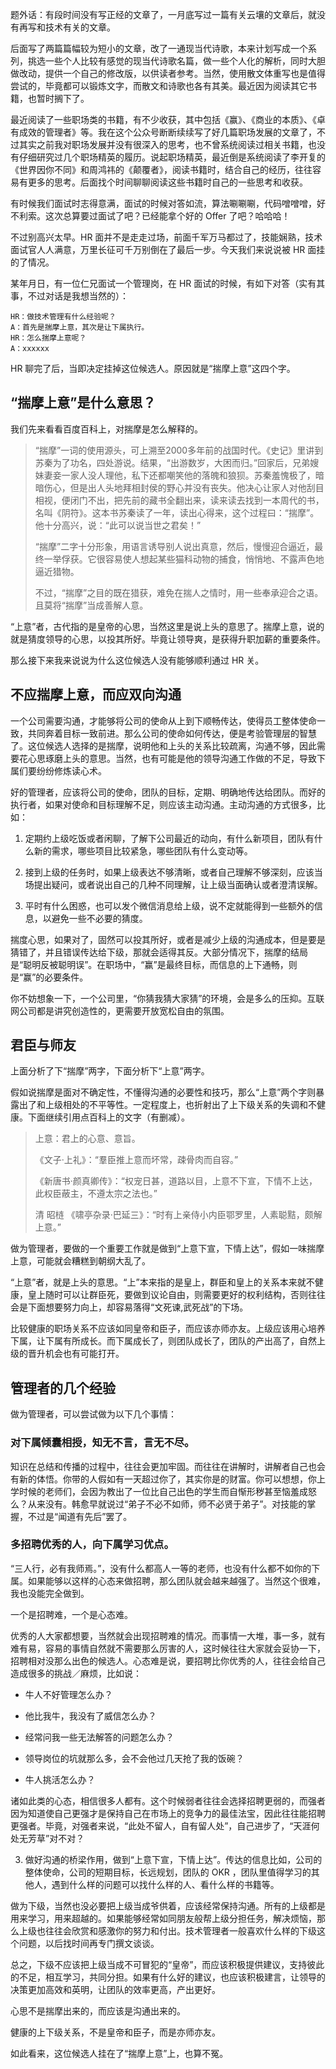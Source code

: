 题外话：有段时间没有写正经的文章了，一月底写过一篇有关云壤的文章后，就没有再写和技术有关的文章。

后面写了两篇篇幅较为短小的文章，改了一通现当代诗歌，本来计划写成一个系列，挑选一些个人比较有感觉的现当代诗歌名篇，做一些个人化的解析，同时大胆做改动，提供一个自己的修改版，以供读者参考。当然，使用散文体重写也是值得尝试的，毕竟都可以锻炼文字，而散文和诗歌也各有其美。最近因为阅读其它书籍，也暂时搁下了。

最近阅读了一些职场类的书籍，有不少收获，其中包括《赢》、《商业的本质》、《卓有成效的管理者》等。我在这个公众号断断续续写了好几篇职场发展的文章了，不过其实之前我对职场发展并没有很深入的思考，也不曾系统阅读过相关书籍，也没有仔细研究过几个职场精英的履历。说起职场精英，最近倒是系统阅读了李开复的《世界因你不同》和周鸿祎的《颠覆者》，阅读书籍时，结合自己的经历，往往容易有更多的思考。后面找个时间聊聊阅读这些书籍时自己的一些思考和收获。

有时候我们面试时志得意满，面试的时候对答如流，算法唰唰唰，代码噌噌噌，好不利索。这次总算要过面试了吧？已经能拿个好的 Offer 了吧？哈哈哈！

不过别高兴太早。HR 面并不是走走过场，前面千军万马都过了，技能娴熟，技术面试官人人满意，万里长征可千万别倒在了最后一步。今天我们来说说被 HR 面挂的了情况。

某年月日，有一位仁兄面试一个管理岗，在 HR 面试的时候，有如下对答（实有其事，不过对话是我想当然的）：
```
HR：做技术管理有什么经验呢？
A：首先是揣摩上意，其次是让下属执行。
HR：怎么揣摩上意呢？
A：xxxxxx
```

HR 聊完了后，当即决定挂掉这位候选人。原因就是“揣摩上意”这四个字。

## “揣摩上意”是什么意思？

我们先来看看百度百科上，对揣摩是怎么解释的。

> “揣摩”一词的使用源头，可上溯至2000多年前的战国时代。《史记》里讲到苏秦为了功名，四处游说。结果，“出游数岁，大困而归。”回家后，兄弟嫂妹妻妾一家人没人理他，私下还都嘲笑他的落魄和狼狈。苏秦羞愧极了，暗暗伤心，但是出人头地拜相封侯的野心并没有丧失。他决心让家人对他刮目相视，便闭门不出，把先前的藏书全翻出来，读来读去找到一本周代的书，名叫《阴符》。这本书苏秦读了一年，读出心得来，这个过程曰：“揣摩”。他十分高兴，说：“此可以说当世之君矣！”
> 
> “揣摩”二字十分形象，用语言诱导别人说出真意，然后，慢慢迎合逼近，最终一举俘获。它很容易使人想起某些猫科动物的捕食，悄悄地、不露声色地逼近猎物。
> 
> 不过，“揣摩”之目的既在猎获，难免在揣人之情时，用一些奉承迎合之语。且莫将“揣摩”当成善解人意。

“上意”者，古代指的是皇帝的心思，当然这里是说上头的意思了。揣摩上意，说的就是猜度领导的心思，以投其所好。毕竟让领导爽，是获得升职加薪的重要条件。

那么接下来我来说说为什么这位候选人没有能够顺利通过 HR 关。

## 不应揣摩上意，而应双向沟通

一个公司需要沟通，才能够将公司的使命从上到下顺畅传达，使得员工整体使命一致，共同奔着目标一致前进。那么公司的使命如何传达，便是考验管理层的智慧了。这位候选人选择的是揣摩，说明他和上头的关系比较疏离，沟通不够，因此需要花心思琢磨上头的意思。当然，也有可能是他的领导沟通工作做的不足，导致下属们要纷纷修炼读心术。

好的管理者，应该将公司的使命，团队的目标，定期、明确地传达给团队。而好的执行者，如果对使命和目标理解不足，则应该主动沟通。主动沟通的方式很多，比如：

1. 定期约上级吃饭或者闲聊，了解下公司最近的动向，有什么新项目，团队有什么新的需求，哪些项目比较紧急，哪些团队有什么变动等。

2. 接到上级的任务时，如果上级表达不够清晰，或者自己理解不够深刻，应该当场提出疑问，或者说出自己的几种不同理解，让上级当面确认或者澄清误解。

3. 平时有什么困惑，也可以发个微信消息给上级，说不定就能得到一些额外的信息，以避免一些不必要的猜度。

揣度心思，如果对了，固然可以投其所好，或者是减少上级的沟通成本，但是要是猜错了，并且错误传达给下级，那就会适得其反。大部分情况下，揣摩的结局是“聪明反被聪明误”。在职场中，“赢”是最终目标，而信息的上下通畅，则是“赢”的必要条件。

你不妨想象一下，一个公司里，“你猜我猜大家猜”的环境，会是多么的压抑。互联网公司都是讲究创造性的，更需要开放宽松自由的氛围。

##  君臣与师友

上面分析了下“揣摩”两字，下面分析下“上意”两字。

假如说揣摩是面对不确定性，不懂得沟通的必要性和技巧，那么“上意”两个字则暴露出了和上级相处的不平等性。一定程度上，也折射出了上下级关系的失调和不健康。下面继续引用点百科上的文字（有删减）。

> 上意：君上的心意、意旨。
> 
> 《文子·上礼》：“羣臣推上意而坏常，疎骨肉而自容。”
> 
> 《新唐书·颜真卿传》：“权宠日甚，道路以目，上意不下宣，下情不上达，此权臣蔽主，不遵太宗之法也。”
> 
> 清 昭梿 《啸亭杂录·巴延三》：“时有上亲侍小内臣鄂罗里，人素聪黠，颇解上意。”  

做为管理者，要做的一个重要工作就是做到“上意下宣，下情上达”，假如一味揣摩上意，可能就会糟糕到朝纲大乱了。

“上意”者，就是上头的意思。“上”本来指的是皇上，群臣和皇上的关系本来就不健康，皇上随时可以让群臣死，要做到议论自由，则需要更好的权利结构，否则往往会是下面想要努力向上，却容易落得“文死谏,武死战”的下场。

比较健康的职场关系不应该如同皇帝和臣子，而应该亦师亦友。上级应该用心培养下属，让下属有所成长。而下属成长了，则团队成长了，团队的产出高了，自然上级的晋升机会也有可能打开。

## 管理者的几个经验

做为管理者，可以尝试做为以下几个事情：

### 对下属倾囊相授，知无不言，言无不尽。

知识在总结和传播的过程中，往往会更加牢固。而往往在讲解时，讲解者自己也会有新的体悟。你带的人假如有一天超过你了，其实你是的财富。你可以想想，你上学时候的老师们，会因为教出了一位比自己出色的学生而自惭形秽甚至恼羞成怒么？从来没有。韩愈早就说过“弟子不必不如师，师不必贤于弟子”。对技能的掌握，不过是“闻道有先后”罢了。

### 多招聘优秀的人，向下属学习优点。
“三人行，必有我师焉。”，没有什么都高人一等的老师，也没有什么都不如你的下属。如果能够以这样的心态来做招聘，那么团队就会越来越强了。当然这个很难，我也没能完全做到。

一个是招聘难，一个是心态难。

优秀的人大家都想要，当然就会出现招聘难的情况。而事情一大堆，事一多，就有难有易，容易的事情自然就不需要那么厉害的人，这时候往往大家就会妥协一下，招聘相对没那么出色的候选人。心态难是说，要招聘比你优秀的人，往往会给自己造成很多的挑战／麻烦，比如说：

-   牛人不好管理怎么办？
    
-   他比我牛，我没有了威信怎么办？
    
-   经常问我一些无法解答的问题怎么办？
    
-   领导岗位的坑就那么多，会不会他过几天抢了我的饭碗？
    
-   牛人挑活怎么办？

诸如此类的心态，相信很多人都有。这个时候弱者往往会选择招聘更弱的，而强者因为知道使自己更强才是保持自己在市场上的竞争力的最佳法宝，因此往往能招聘更强者。毕竟，对强者来说，“此处不留人，自有留人处”，自己进步了，“天涯何处无芳草”对不对？

3. 做好沟通的桥梁作用，做到“上意下宣，下情上达”。传达的信息比如，公司的整体使命，公司的短期目标，长远规划，团队的 OKR ，团队里值得学习的其他人，遇到什么样的问题可以找什么样的人、看什么样的书籍等。

做为下级，当然也没必要把上级当成爷供着，应该经常保持沟通。所有的上级都是用来学习，用来超越的。如果能够经常如同朋友般帮上级分担任务，解决烦恼，那么上级也往往会欣赏和感激你的努力和付出。技术管理者一般喜欢什么样的下级这个问题，以后找时间再专门撰文谈谈。

总之，下级不应该把上级当成不可冒犯的“皇帝”，而应该积极提供建议，支持彼此的不足，相互学习，共同分担。如果有什么好的建议，也应该积极建言，让领导的决策更加高效和英明，让团队的效率更高，产出更好。

心思不是揣摩出来的，而应该是沟通出来的。

健康的上下级关系，不是皇帝和臣子，而是亦师亦友。

如此看来，这位候选人挂在了“揣摩上意”上，也算不冤。

<!--stackedit_data:
eyJoaXN0b3J5IjpbLTE2NDQ1NTYxMTZdfQ==
-->